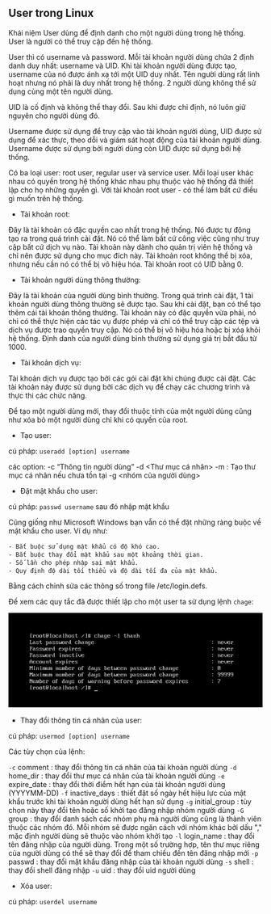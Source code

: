 ## User trong Linux

Khái niệm User dùng để định danh cho một người dùng trong hệ thống. User là người có thể truy cập đến hệ thống.

User thì có username và password. Mỗi tài khoản người dùng chứa 2 định danh duy nhất: username và UID. Khi tài khoản người dùng được tạo, username của nó được ánh xạ tới một UID duy nhất. Tên người dùng rất linh hoạt nhưng nó phải là duy nhất trong hệ thống. 2 người dùng không thể sử dụng cùng một tên người dùng.

UID là cố định và không thể thay đổi. Sau khi được chỉ định, nó luôn giữ nguyên cho người dùng đó.

Username được sử dụng để truy cập vào tài khoản người dùng, UID được sử dụng để xác thực, theo dỗi và giám sát hoạt động của tài khoản người dùng. Username được sử dụng bởi người dùng còn UID được sử dụng bởi hệ thống.

Có ba loại user: root user, regular user và service user. Mỗi loại user khác nhau có quyền trong hệ thống khác nhau phụ thuộc vào hệ thống đã thiết lập cho họ những quyền gì. Với tài khoản root user - có thể làm bất cứ điều gì muốn trên hệ thống.

- Tài khoản root:

Đây là tài khoản có đặc quyền cao nhất trong hệ thống. Nó được tự động tạo ra trong quá trình cài đặt. Nó có thể làm bất cứ công việc cũng như truy cập bất cứ dịch vụ nào. Tài khoản này dành cho quản trị viên hệ thống và chỉ nên được sử dụng cho mục đích này. Tài khoản root không thể bị xóa, nhưng nếu cần nó có thể bị vô hiệu hóa.
Tài khoản root có UID bằng 0.

- Tài khoản người dùng thông thường:

Đây là tài khoản của người dùng bình thường. Trong quá trình cài đặt, 1 tài khoản người dùng thông thường sẽ được tạo. Sau khi cài đặt, bạn có thể tạo thêm cái tài khoản thông thường. Tài khoản này có đặc quyền vừa phải, nó chỉ có thể thực hiện các tác vụ được phép và chỉ có thể truy cập các tệp và dịch vụ được trao quyền truy cập. Nó có thể bị vô hiệu hóa hoặc bị xóa khỏi hệ thống.
Định danh của người dùng bình thường sử dụng giá trị bắt đầu từ 1000.

- Tài khoản dịch vụ:

Tài khoản dịch vụ được tạo bởi các gói cài đặt khi chúng được cài đặt. Các tài khoản này được sử dụng bởi các dịch vụ để chạy các chương trình và thực thi các chức năng.

Để tạo một người dùng mới, thay đổi thuộc tính của một người dùng cũng như xóa bỏ một người dùng chỉ khi có quyền của root.

- Tạo user:

cú pháp: `useradd [option] username`

các option:
-c “Thông tin người dùng”
-d <Thư mục cá nhân>
-m : Tạo thư mục cá nhân nếu chưa tồn tại
-g <nhóm của người dùng>

- Đặt mật khẩu cho user:

cú pháp: `passwd username` sau đó nhập mật khẩu

Cũng giống như Microsoft Windows bạn vẫn có thể đặt những ràng buộc về mật khẩu cho user. Ví dụ như:
	
	- Bắt buộc sử dụng mật khẩu có độ khó cao.
	- Bắt buộc thay đổi mật khẩu sau một khoảng thời gian.
	- Số lần cho phép nhập sai mật khẩu.
	- Quy định độ dài tối thiểu và độ dài tối đa của mật khẩu.

Bằng cách chỉnh sửa các thông số trong file /etc/login.defs.

Để xem các quy tắc đã được thiết lập cho một user ta sử dụng lệnh `chage`:

<img src="img/13.png">

- Thay đổi thông tin cá nhân của user:

cú pháp: `usermod [option] username`

Các tùy chọn của lệnh:

`-c` comment : thay đổi thông tin cá nhân của tài khoản người dùng
`-d` home_dir : thay đổi thư mục cá nhân của tài khoản người dùng
`-e` expire_date : thay đổi thời điểm hết hạn của tài khoản người dùng (YYYYMM-DD)
`-f` inactive_days : thiết đặt số ngày hết hiệu lực của mật khẩu trước khi tài khoản người dùng hết hạn sử dụng
`-g` initial_group : tùy chọn này thay đổi tên hoặc số khởi tạo đăng nhập nhóm người dùng
`-G` group : thay đổi danh sách các nhóm phụ mà người dùng cũng là thành viên thuộc các nhóm đó. Mỗi nhóm sẽ được ngăn cách với nhóm khác bởi dấu "," mặc định người dùng sẽ thuộc vào nhóm khởi tạo
`-l` login_name : thay đổi tên đăng nhập của người dùng. Trong một số trường hợp, tên thư mục riêng của người dùng có thể sẽ thay đổi để tham chiếu đến tên đăng nhập mới
`-p` passwd : thay đổi mật khẩu đăng nhập của tài khoản người dùng
`-s` shell : thay đổi shell đăng nhập
`-u` uid : thay đổi uid người dùng

- Xóa user:

cú pháp: `userdel username`
